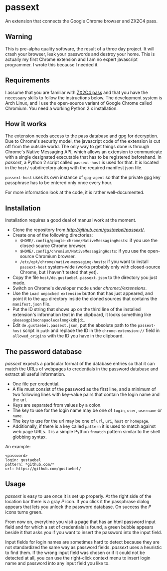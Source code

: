 passext
=======

An extension that connects the Google Chrome browser and ZX2C4 pass.

Warning
-------

This is pre-alpha quality software, the result of a three day project. It will
crash your browser, leak your passwords and destroy your home. This is actually
my first Chrome extension and I am no expert javascript programmer. I wrote
this because I needed it.

Requirements
------------

I assume that you are familiar with [ZX2C4
pass](http://www.zx2c4.com/projects/password-store/) and that you have the
necessary skills to follow the instructions below. The development system is
Arch Linux, and I use the open-source variant of Google Chrome called Chromium.
You need a working Python 2.x installation.

How it works
------------

The extension needs access to the pass database and gpg for decryption. Due to
Chrome's security model, the javascript code of the extension is cut off from
the outside world. The only way to get things done is through Chrome's Native
Messaging API, which allows an extension to communicate with a single
designated executable that has to be registered beforehand. In *passext*, a
Python 2 script called `passext-host` is used for that. It is located in the
`host/` subdirectory along with the required manifest json file.

`passext-host` uses its own instance of `gpg-agent` so that the private gpg key
passphrase has to be entered only once every hour.

For more information look at the code, it is rather well-documented.

Installation
------------

Installation requires a good deal of manual work at the moment.

- Clone the repository from *http://github.com/gustaebel/passext/*.
- Create one of the following directories:
  - `$HOME/.config/google-chrome/NativeMessagingHosts`: if you use the
    closed-source Chrome browser.
  - `$HOME/.config/chromium/NativeMessagingHosts`: if you use the open-source
    Chromium browser.
  - `/etc/opt/chrome/native-messaging-hosts`: if you want to install
    `passext-host` system-wide (works probably only with closed-source Chrome,
    but I haven't tested that yet).
- Copy the file `host/de.gustaebel.passext.json` to the directory you just made.
- Switch on Chrome's developer mode under *chrome://extensions*.
- Use the `Load unpacked extension` button that has just appeared, and point it
  to the `app` directory inside the cloned sources that contains the
  `manifest.json` file.
- Put the ID string that shows up on the third line of the installed
  extension's information text in the clipboard, it looks something like
  `gkoaeogpibocnapaolecalmngkkdbjdi`.
- Edit `de.gustaebel.passext.json`, put the absolute path to the `passext-host`
  script in `path` and replace the ID in the `chrome-extension://` field in
  `allowed_origins` with the ID you have in the clipboard.

The password database
---------------------

*passext* expects a particular format of the database entries so that it can
match the URLs of webpages to credentials in the password database and extract
all useful information.

- One file per credential.
- A file must consist of the password as the first line, and a minimum of two
  following lines with key-value pairs that contain the login name and the url.
- Keys are separated from values by a colon.
- The key to use for the login name may be one of `login`, `user`, `username`
  or `name`.
- The key to use for the url may be one of `url`, `uri`, `host` or `homepage`.
- Additionally, if there is a key called `pattern` it is used to match against
  web page URLs. It is a simple Python `fnmatch` pattern similar to the shell
  globbing syntax.

An example:

    <password>
    login: gustaebel
    pattern: *github.com/*
    url: https://github.com/gustaebel/

Usage
-----

*passext* is easy to use once it is set up properly. At the right side of the
location bar there is a gray *P* icon. If you click it the passphrase dialog
appears that lets you unlock the password database. On success the *P* icons
turns green.

From now on, everytime you visit a page that has an html password input field
and for which a set of credentials is found, a green bubble appears beside it
that asks you if you want to insert the password into the input field.

Input fields for login names are sometimes hard to detect because they are not
standardized the same way as password fields. *passext* uses a heuristic to
find them. If the wrong input field was chosen or if it could not be detected
at all, you can use the right-click context menu to insert login name and
password into any input field you like to.

